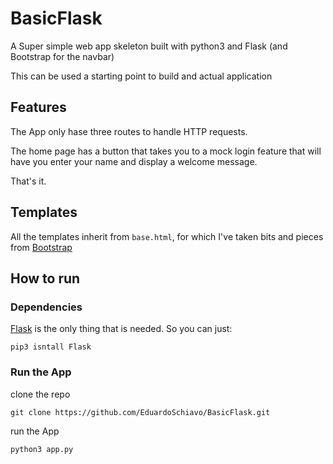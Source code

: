 # BasicFlask

A Super simple web app skeleton built with python3 and Flask (and Bootstrap for the navbar)

This can be used a starting point to build and actual application 

## Features

The App only hase three routes to handle HTTP requests. 

The home page has a button that takes you to a mock login feature that will have you enter your name and display a welcome message.

That's it.

## Templates

All the templates inherit from ``` base.html ```, for which I've taken bits and pieces from [Bootstrap](https://getbootstrap.com/)

## How to run

### Dependencies

[Flask](https://flask.palletsprojects.com/en/2.0.x/) is the only thing that is needed. So you can just:

```console
pip3 isntall Flask
```
### Run the App

clone the repo

```console
git clone https://github.com/EduardoSchiavo/BasicFlask.git
```

run the App
```console
python3 app.py
```

